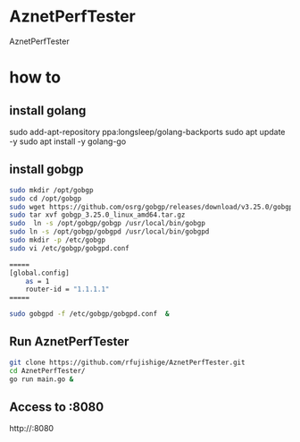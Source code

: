 # AznetPerfTester
AznetPerfTester

# how to
## install golang
sudo add-apt-repository ppa:longsleep/golang-backports
sudo apt update -y
sudo apt install -y golang-go

## install gobgp
```Bash
sudo mkdir /opt/gobgp
sudo cd /opt/gobgp
sudo wget https://github.com/osrg/gobgp/releases/download/v3.25.0/gobgp_3.25.0_linux_amd64.tar.gz
sudo tar xvf gobgp_3.25.0_linux_amd64.tar.gz
sudo  ln -s /opt/gobgp/gobgp /usr/local/bin/gobgp
sudo ln -s /opt/gobgp/gobgpd /usr/local/bin/gobgpd
sudo mkdir -p /etc/gobgp
sudo vi /etc/gobgp/gobgpd.conf

=====
[global.config]
    as = 1
    router-id = "1.1.1.1"
=====

sudo gobgpd -f /etc/gobgp/gobgpd.conf  &
```
## Run AznetPerfTester
```Bash
git clone https://github.com/rfujishige/AznetPerfTester.git
cd AznetPerfTester/
go run main.go &
```

## Access to :8080
http://<IP>:8080
